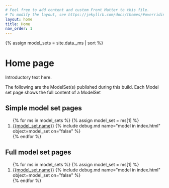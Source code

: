 ```yaml
---
# Feel free to add content and custom Front Matter to this file.
# To modify the layout, see https://jekyllrb.com/docs/themes/#overriding-theme-defaults
layout: home
title: Home
nav_order: 1
---
```

{% assign model_sets = site.data._ms | sort %}

# Home page

Introductory text here.

The following are the ModelSet(s) published during this build. Each Model set page shows the full content of a ModelSet

## Simple model set pages

<ol>
    {% for ms in model_sets %}
    {% assign model_set = ms[1] %}
    <li><a href="{{model_set._urls.base_html | relative_url }}">{{model_set.name}}</a>
        {% include debug.md name="model in index.html"  object=model_set on="false" %}
    </li>
    {% endfor %}
</ol>

## Full model set pages
<ol>
{% for ms in model_sets %}
{% assign model_set = ms[1] %}
<li><a href="{{model_set._urls.base_full_html | relative_url }}">{{model_set.name}}</a>
{% include debug.md name="model in index.html"  object=model_set on="false" %}
</li>
{% endfor %}
</ol>
